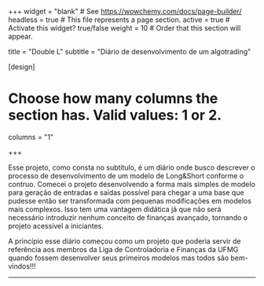 +++
widget = "blank"  # See https://wowchemy.com/docs/page-builder/
headless = true  # This file represents a page section.
active = true  # Activate this widget? true/false
weight = 10  # Order that this section will appear.

title = "Double L"
subtitle = "Diário de desenvolvimento de um algotrading"

[design]
  # Choose how many columns the section has. Valid values: 1 or 2.
  columns = "1"
  
+++


  Esse projeto, como consta no subtítulo, é um diário onde busco descrever o processo de desenvolvimento de um modelo de Long&Short conforme o contruo. Comecei o projeto desenvolvendo a forma mais simples de modelo para geração de entradas e saídas possível para chegar a uma base que pudesse então ser transformada com pequenas modificações em modelos mais complexos. Isso tem uma vantagem didática já que não será necessário introduzir nenhum conceito de finanças avançado, tornando o projeto acessível a iniciantes.  
  
  A princípio esse diário começou como um projeto que poderia servir de referência aos membros da Liga de Controladoria e Finanças da UFMG quando fossem desenvolver seus primeiros modelos mas todos são bem-vindos!!!
  
---